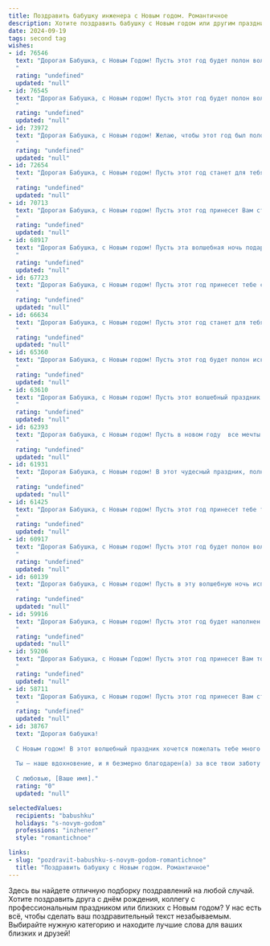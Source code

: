 ```yaml
---
title: Поздравить бабушку инженера с Новым годом. Романтичное
description: Хотите поздравить бабушку с Новым годом или другим праздником? Наш ИИ создаст незабываемое поздравление, а вы обязательно выделитесь среди других.  
date: 2024-09-19
tags: second tag
wishes:
- id: 76546
  text: "Дорогая Бабушка, с Новым Годом! Пусть этот год будет полон волшебства, как твоя инженерная мысль, и радости, как искры от новогодних огней. Желаю тебе крепкого здоровья, неиссякаемой энергии и тепла семейного очага.
  "
  rating: "undefined"
  updated: "null"
- id: 76545
  text: "Дорогая Бабушка, с Новым годом! Пусть этот год будет полон волшебства и радости, как блеск снежинок под лунным светом. Пусть каждый день приносит новые открытия, как для инженера, строящего мир своими руками. Здоровья, благополучия и мира!
  "
  rating: "undefined"
  updated: "null"
- id: 73972
  text: "Дорогая Бабушка, с Новым годом! Желаю, чтобы этот год был полон счастливых открытий, как самые удачные инженерные решения. Пусть каждый день будет наполнен теплом, любовью и радостью, словно волшебным блеском новогодних огней.
  "
  rating: "undefined"
  updated: "null"
- id: 72654
  text: "Дорогая Бабушка, с Новым годом! Пусть этот год станет для тебя волшебным, полным радости и любви, как твоей любимой профессии инженера - творчества и блестящих идей!
  "
  rating: "undefined"
  updated: "null"
- id: 70713
  text: "Дорогая Бабушка, с Новым годом! Пусть этот год принесет Вам столько же радости, сколько Вы вложили в свою жизнь, столько же тепла, сколько согревает Ваше сердце, и такую же мудрость, как блеск Ваших инженерных достижений.
  "
  rating: "undefined"
  updated: "null"
- id: 68917
  text: "Дорогая Бабушка, с Новым годом! Пусть эта волшебная ночь подарит тебе тепло, уют и, конечно же, волшебные мгновения, которые ты будешь вспоминать весь следующий год. Желаю тебе крепкого здоровья, веры в чудеса и, конечно же, чтобы все твои инженерные задумки воплощались в жизнь ✨
  "
  rating: "undefined"
  updated: "null"
- id: 67723
  text: "Дорогая Бабушка, с Новым годом! Пусть этот год принесет тебе столько же света и тепла, сколько ты дарила нам за все время. Ты – наш инженер счастья, строящий уют и ласку в наших сердцах. Желаю тебе крепкого здоровья, неугасаемой любви и радостных мгновений, которые подарят тебе волшебство новогодней ночи!
  "
  rating: "undefined"
  updated: "null"
- id: 66634
  text: "Дорогая Бабушка, с Новым годом! Пусть этот год станет для тебя таким же ярким и прекрасным, как твоя душа, полная нежности и любви. Пусть твои инженерные идеи продолжают вдохновлять, а каждый день будет согрет теплом семейного очага. Счастья тебе, крепкого здоровья и исполнения всех желаний!
  "
  rating: "undefined"
  updated: "null"
- id: 65360
  text: "Дорогая Бабушка, с Новым годом! Пусть этот год будет полон искрящей радости и тепла, как праздничная ёлка, пусть каждый день будет наполнен новыми открытиями и вдохновением, как увлечённое построение очередного инженерного проекта. Желаю тебе крепкого здоровья, семейного благополучия и бесконечного счастья!
  "
  rating: "undefined"
  updated: "null"
- id: 63610
  text: "Дорогая Бабушка, с Новым годом! Пусть этот волшебный праздник принесет тебе много тепла, радости и исполнения желаний. Ты, как истинный инженер, всегда создавала уют и гармонию в нашей семье, и пусть этот год будет наполнен прекрасными моментами, которые ты сможешь собрать в единое целое, как шедевр твоей жизни!
  "
  rating: "undefined"
  updated: "null"
- id: 62393
  text: "Дорогая бабушка, с Новым годом! Пусть в новом году  все мечты станут реальностью, как волшебные чертежи, созданные твоим талантливым инженерным умом. Пусть в твоем доме всегда царит уют и тепло, а любовь близких согревает сердце ярче новогодней гирлянды.
  "
  rating: "undefined"
  updated: "null"
- id: 61931
  text: "Дорогая Бабушка, с Новым годом! В этот чудесный праздник, полный волшебства и света, желаю тебе радости, тепла и душевного покоя. Пусть твоя душа, такая же сильная и мудрая, как инженерский гений, всегда будет наполнена любовью и счастьем.
  "
  rating: "undefined"
  updated: "null"
- id: 61425
  text: "Дорогая Бабушка, с Новым годом! Пусть этот год принесет тебе тихую радость, уютный домашний очаг и новые чудесные открытия, достойные настоящего инженера. Пусть каждая минута будет наполнена любовью, теплом и заботой, как самые лучшие проекты твоей жизни.
  "
  rating: "undefined"
  updated: "null"
- id: 60917
  text: "Дорогая Бабушка, с Новым годом! Пусть этот год будет полон волшебства, как твои добрые сказки, и пусть он принесет тебе столько же тепла и света, сколько ты даришь нам своими заботливыми руками, словно инженер, создающий уют в нашей жизни.
  "
  rating: "undefined"
  updated: "null"
- id: 60139
  text: "Дорогая бабушка, с Новым годом! Пусть в эту волшебную ночь исполнятся все твои мечты, а в новом году царит уют, тепло и радость. Спасибо за твою мудрость, за твои инженерные чудеса, которые всегда вдохновляли меня! Ты - невероятная женщина, и я люблю тебя всем сердцем.
  "
  rating: "undefined"
  updated: "null"
- id: 59916
  text: "Дорогая Бабушка, с Новым годом! Пусть этот год будет наполнен теплом, любовью и светлыми надеждами, как сияние новогодней елки. Пусть инженерный талант и мудрость всегда будут с тобой, а  каждый день будет  ярким и счастливым.
  "
  rating: "undefined"
  updated: "null"
- id: 59206
  text: "Дорогая Бабушка, с Новым Годом! Пусть этот год принесет Вам только светлые эмоции, тёплые улыбки близких и много-много счастливых моментов. Пусть Ваш инженерный гений и мудрость продолжают вдохновлять нас, а уютный домашний очаг всегда согревает Ваше сердце.
  "
  rating: "undefined"
  updated: "null"
- id: 58711
  text: "Дорогая Бабушка, с Новым годом! Пусть этот год принесет Вам столько же тепла и света, сколько Вы дарите нам. Пусть он будет полон вдохновения, как Ваша инженерная мысль, и радостных моментов, как сияние праздничных огней. Желаю Вам крепкого здоровья, семейного благополучия и исполнения всех желаний!
  "
  rating: "undefined"
  updated: "null"
- id: 38767
  text: "Дорогая бабушка!
  
  С Новым годом! В этот волшебный праздник хочется пожелать тебе много счастья, здоровья и радости. Ты — настоящий инженер нашей семьи, создающий тепло и уют в каждом уголке нашего дома. Пусть в грядущем году сбудутся все твои мечты, а жизнь будет полна ярких открытий и приятных сюрпризов.
  
  Ты — наше вдохновение, и я безмерно благодарен(а) за все твои заботу и мудрость. Пусть каждый миг нового года будет наполнен светом и любовью.
  
  С любовью, [Ваше имя]."
  rating: "0"
  updated: "null"

selectedValues:
  recipients: "babushku"
  holidays: "s-novym-godom"
  professions: "inzhener"
  style: "romantichnoe"

links:
- slug: "pozdravit-babushku-s-novym-godom-romantichnoe"
  title: "Поздравить бабушку с Новым годом. Романтичное"
---
```


Здесь вы найдете отличную подборку поздравлений на любой случай. 
Хотите поздравить друга с днём рождения, коллегу с профессиональным праздником или близких с Новым годом? У нас есть всё, чтобы сделать ваш поздравительный текст незабываемым. Выбирайте нужную категорию и находите лучшие слова для ваших близких и друзей!

